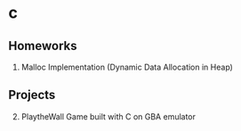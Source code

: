 # c

## Homeworks
1. Malloc Implementation (Dynamic Data Allocation in Heap)

## Projects
2. PlaytheWall Game built with C on GBA emulator
